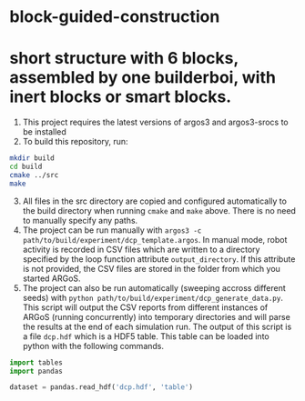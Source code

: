 # block-guided-construction
# short structure with 6 blocks, assembled by one builderboi, with inert blocks or smart blocks.
1. This project requires the latest versions of argos3 and argos3-srocs to be installed
2. To build this repository, run:
```bash
mkdir build
cd build
cmake ../src
make
```
3. All files in the src directory are copied and configured automatically to the build directory when running `cmake` and `make` above. There is no need to manually specify any paths.
4. The project can be run manually with `argos3 -c path/to/build/experiment/dcp_template.argos`. In manual mode, robot activity is recorded in CSV files which are written to a directory specified by the loop function attribute `output_directory`. If this attribute is not provided, the CSV files are stored in the folder from which you started ARGoS. 
5. The project can also be run automatically (sweeping accross different seeds) with `python path/to/build/experiment/dcp_generate_data.py`. This script will output the CSV reports from different instances of ARGoS (running concurrently) into temporary directories and will parse the results at the end of each simulation run. The output of this script is a file `dcp.hdf` which is a HDF5 table. This table can be loaded into python with the following commands.
```python
import tables
import pandas

dataset = pandas.read_hdf('dcp.hdf', 'table')
```
